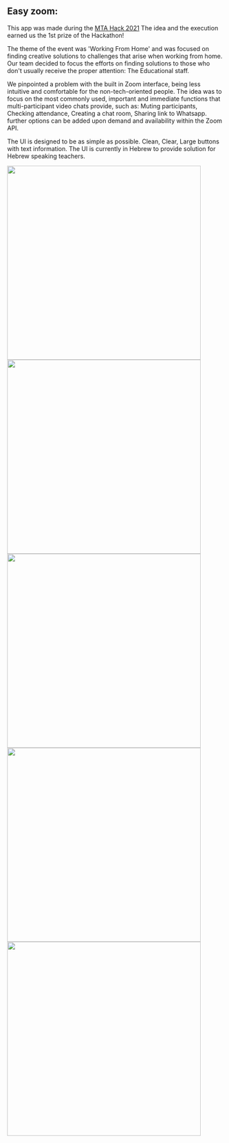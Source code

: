 Easy zoom:
-

This app was made during the [MTA Hack 2021](https://www.linkedin.com/company/mtahack/)
The idea and the execution earned us the 1st prize of the Hackathon!

The theme of the event was 'Working From Home' and was focused on finding creative solutions to challenges that arise when working from home.
Our team decided to focus the efforts on finding solutions to those who don't usually receive the proper attention:
The Educational staff.

We pinpointed a problem with the built in Zoom interface, being less intuitive and comfortable for the non-tech-oriented people.
The idea was to focus on the most commonly used, important and immediate functions that multi-participant video chats provide,
such as: Muting participants, Checking attendance, Creating a chat room, Sharing link to Whatsapp.
further options can be added upon demand and availability within the Zoom API.

The UI is designed to be as simple as possible. Clean, Clear, Large buttons with text information. The UI is currently in Hebrew to provide solution for Hebrew speaking teachers.

<p float="left">

<img src="https://user-images.githubusercontent.com/34707669/117541520-ed324680-b01c-11eb-850b-e447818a7b93.png" height="450">
<img src="https://user-images.githubusercontent.com/34707669/117541527-f28f9100-b01c-11eb-9a1d-188cc9c3c483.png" height="450">
<img src="https://user-images.githubusercontent.com/34707669/117541530-f6bbae80-b01c-11eb-85b5-f177ff314866.png" height="450">
<img src="https://user-images.githubusercontent.com/34707669/117541535-fd4a2600-b01c-11eb-8990-08ad33c2a700.png" height="450">
<img src="https://user-images.githubusercontent.com/34707669/117541539-02a77080-b01d-11eb-84d6-9e866cc4a773.png" height="450">

</p>
